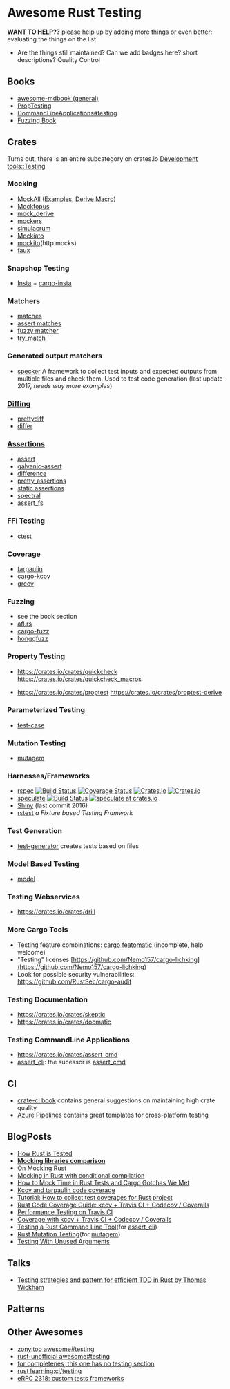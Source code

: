 # Awesome Rust Testing

**WANT TO HELP??** please help up by adding more things or even better: evaluating the things on the list
* Are the things still maintained? Can we add badges here? short descriptions? Quality Control

## Books
* [awesome-mdbook (general)](https://github.com/softprops/awesome-mdbook) 
* [PropTesting](https://altsysrq.github.io/proptest-book/intro.html)
* [CommandLineApplications#testing](https://rust-lang-nursery.github.io/cli-wg/tutorial/testing.html)
* [Fuzzing Book](https://rust-fuzz.github.io/book/)
   
## Crates

Turns out, there is an entire subcategory on crates.io [Development tools::Testing](https://crates.io/categories/development-tools::testing)

### Mocking
* [MockAll](https://crates.io/crates/mockall) ([Examples](https://crates.io/crates/mockall_examples), [Derive Macro](https://crates.io/crates/mockall_derive))
* [Mocktopus](https://crates.io/crates/mocktopus)
* [mock_derive](https://crates.io/crates/mock_derive)
* [mockers](https://crates.io/crates/mockers)
* [simulacrum](https://crates.io/crates/simulacrum)
* [Mockiato](https://crates.io/crates/mockiato)
* [mockito](https://docs.rs/mockito/0.21.0/mockito/)(http mocks)
* [faux](https://github.com/nrxus/faux)

### Snapshop Testing

* [Insta](https://crates.io/crates/insta) + [cargo-insta](https://crates.io/crates/cargo-insta)

### Matchers

* [matches](https://crates.io/crates/matches)
* [assert matches](https://crates.io/crates/assert_matches)
* [fuzzy matcher](https://crates.io/crates/fuzzy-matcher)
* [try_match](https://crates.io/crates/try_match)

### Generated output matchers

* [specker](https://crates.io/crates/specker) A framework to collect test inputs and expected outputs from multiple files and check them. Used to test code generation (last update 2017, *needs way more examples*)

### [Diffing](https://crates.io/keywords/diff)
* [prettydiff](https://crates.io/crates/prettydiff)
* [differ](https://crates.io/crates/differ)

### [Assertions](https://crates.io/keywords/assert)
* [assert](https://crates.io/crates/assert)
* [galvanic-assert](https://crates.io/crates/galvanic-assert)
* [difference](https://crates.io/crates/difference)
* [pretty_assertions](https://crates.io/crates/pretty_assertions)
* [static assertions](https://crates.io/crates/static_assertions)
* [spectral](https://crates.io/crates/spectral)
* [assert_fs](https://crates.io/crates/assert_fs)

### FFI Testing
* [ctest](https://crates.io/crates/ctest)

### Coverage

* [tarpaulin](https://github.com/xd009642/tarpaulin)
* [cargo-kcov](https://crates.io/crates/cargo-kcov)
* [grcov](https://crates.io/crates/grcov)


### Fuzzing
* see the book section
* [afl.rs](https://github.com/rust-fuzz/afl.rs)
* [cargo-fuzz](https://crates.io/crates/cargo-fuzz)
* [honggfuzz](https://crates.io/crates/honggfuzz)

### Property Testing
* https://crates.io/crates/quickcheck https://crates.io/crates/quickcheck_macros

* https://crates.io/crates/proptest https://crates.io/crates/proptest-derive

### Parameterized Testing
* [test-case](https://crates.io/crates/test-case)

### Mutation Testing

* [mutagem](https://crates.io/crates/mutagen)

### Harnesses/Frameworks

* [rspec](https://crates.io/crates/rspec)  [![Build Status](https://travis-ci.org/rust-rspec/rspec.svg?branch=master)](https://travis-ci.org/rust-rspec/rspec) [![Coverage Status](https://coveralls.io/repos/github/rust-rspec/rspec/badge.svg)](https://coveralls.io/github/rust-rspec/rspec) [![Crates.io](https://img.shields.io/crates/v/rspec.svg?maxAge=2592000)](https://crates.io/crates/rspec) [![Crates.io](https://img.shields.io/crates/l/rspec.svg?maxAge=2592000)](https://github.com/rust-rspec/rspec/blob/master/LICENSE)
* [speculate](https://crates.io/crates/speculate) [![Build Status](https://travis-ci.org/utkarshkukreti/speculate.rs.svg?branch=master)](https://travis-ci.org/utkarshkukreti/speculate.rs) [![speculate at crates.io](https://img.shields.io/crates/v/speculate.svg)](https://crates.io/crates/speculate)
* [Shiny](https://github.com/farcaller/shiny) (last commit 2016)
* [rstest](https://github.com/la10736/rstest) *a Fixture based Testing Framwork*

### Test Generation

* [test-generator](https://crates.io/crates/test-generator) creates tests based on files

### Model Based Testing

* [model](https://crates.io/crates/model)

### Testing Webservices

* https://crates.io/crates/drill


### More Cargo Tools
* Testing feature combinations: [cargo featomatic](https://github.com/Nemo157/cargo-featomatic) (incomplete, help welcome)
* "Testing" licenses [https://github.com/Nemo157/cargo-lichking](https://github.com/Nemo157/cargo-lichking)
* Look for possible security vulnerabilities: https://github.com/RustSec/cargo-audit

### Testing Documentation
* https://crates.io/crates/skeptic
* https://crates.io/crates/docmatic

### Testing CommandLine Applications
* https://crates.io/crates/assert_cmd
* [assert_cli](https://crates.io/crates/assert_cli): the sucessor is [assert_cmd](https://crates.io/crates/assert_cmd)

## CI

* [crate-ci book](https://crate-ci.github.io/) contains general suggestions on maintaining high crate quality
* [Azure Pipelines](https://crate-ci.github.io/azure-pipelines/) contains great templates for cross-platform testing

## BlogPosts
* [How Rust is Tested](https://brson.github.io/2017/07/10/how-rust-is-tested)
* **[Mocking libraries comparison](https://asomers.github.io/mock_shootout/)**
* [On Mocking Rust](https://tech.labs.oliverwyman.com/blog/2018/05/21/on-mocking-rust/)
* [Mocking in Rust with conditional compilation](https://klau.si/blog/mocking-in-rust-with-conditional-compilation/)
* [How to Mock Time in Rust Tests and Cargo Gotchas We Met](https://blog.iany.me/2019/03/how-to-mock-time-in-rust-tests-and-cargo-gotchas-we-met/)
* [Kcov and tarpaulin code coverage](https://blog.knoldus.com/bid-adieu-to-tarpaulin-html-reports-are-here-for-rust/)
* [Tutorial: How to collect test coverages for Rust project](https://users.rust-lang.org/t/tutorial-how-to-collect-test-coverages-for-rust-project/650/14)
* [Rust Code Coverage Guide: kcov + Travis CI + Codecov / Coveralls](https://sunjay.dev/2016/07/25/rust-code-coverage)
* [Performance Testing on Travis CI](https://beachape.com/blog/2016/11/02/rust-performance-testing-on-travis-ci/)
* [Coverage with kcov + Travis CI + Codecov / Coveralls](https://sunjay.dev/2016/07/25/rust-code-coverage)
* [Testing a Rust Command Line Tool](https://mattgathu.github.io/testing-rust-cli-apps/)(for [assert_cli](https://crates.io/crates/assert_cli))
* [Rust Mutation Testing](https://llogiq.github.io/2016/03/24/mutest.html)(for [mutagem](https://crates.io/crates/mutagen))
* [Testing With Unused Arguments](https://llogiq.github.io/2015/08/17/test.html)

## Talks
* [Testing strategies and pattern for efficient TDD in Rust by Thomas Wickham](https://www.youtube.com/watch?v=U3F7uAOCjEo)

## Patterns

## Other Awesomes

* [zonyitoo awesome#testing](https://github.com/zonyitoo/awesome-rust#testing)
* [rust-unofficial awesome#testing](https://github.com/rust-unofficial/awesome-rust#testing)
* [for completenes, this one has no testing section](https://github.com/queenypingcap/awesome-rust)
* [rust learning:ci/testing](https://github.com/ctjhoa/rust-learning#ci--testing)
* [eRFC 2318: custom tests frameworks](https://github.com/rust-lang/rust/issues/50297)

